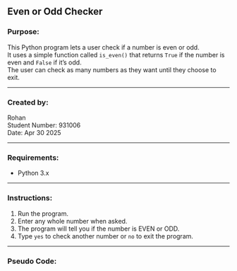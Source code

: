 ## Even or Odd Checker

### Purpose:
This Python program lets a user check if a number is even or odd.  
It uses a simple function called `is_even()` that returns `True` if the number is even and `False` if it’s odd.  
The user can check as many numbers as they want until they choose to exit.

---

### Created by:
Rohan  
Student Number: 931006  
Date: Apr 30 2025  

---

### Requirements:
* Python 3.x

---

### Instructions:
1. Run the program.
2. Enter any whole number when asked.
3. The program will tell you if the number is EVEN or ODD.
4. Type `yes` to check another number or `no` to exit the program.

---

### Pseudo Code:
